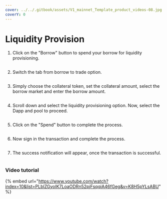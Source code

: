 ```yaml
---
cover: ../../.gitbook/assets/V1_mainnet_Template_product_videos-08.jpg
coverY: 0
---
```


# Liquidity Provision

1. Click on the "Borrow" button to spend your borrow for liquidity provisioning.

<figure><img src="../../.gitbook/assets/Screenshot 2025-05-15 at 5.34.25 PM.png" alt=""><figcaption></figcaption></figure>

2. Switch the tab from borrow to trade option.

<figure><img src="../../.gitbook/assets/Screenshot 2025-05-15 at 5.35.21 PM.png" alt=""><figcaption></figcaption></figure>

3. Simply choose the collateral token, set the collateral amount, select the borrow market and enter the borrow amount.

<figure><img src="../../.gitbook/assets/Screenshot 2025-05-15 at 5.35.21 PM (1).png" alt=""><figcaption></figcaption></figure>

4. Scroll down and select the liquidity provisioning option. Now, select the Dapp and pool to proceed.

<figure><img src="../../.gitbook/assets/Screenshot 2025-05-15 at 5.37.58 PM.png" alt=""><figcaption></figcaption></figure>

5. Click on the "Spend" button to complete the process.

<figure><img src="../../.gitbook/assets/Screenshot 2025-05-15 at 5.37.58 PM.png" alt=""><figcaption></figcaption></figure>

6. Now sign in the transaction and complete the process.

<figure><img src="../../.gitbook/assets/Screenshot 2025-05-15 at 5.40.22 PM.png" alt=""><figcaption></figcaption></figure>

7. The success notification will appear, once the transaction is successful.

<figure><img src="../../.gitbook/assets/Screenshot 2025-05-15 at 5.42.37 PM.png" alt=""><figcaption></figcaption></figure>

### Video tutorial

{% embed url="https://www.youtube.com/watch?index=10&list=PLblZGyoIK7LoaODRn52pjFsqqiA46fGeg&v=K8H5pYLsABU" %}
